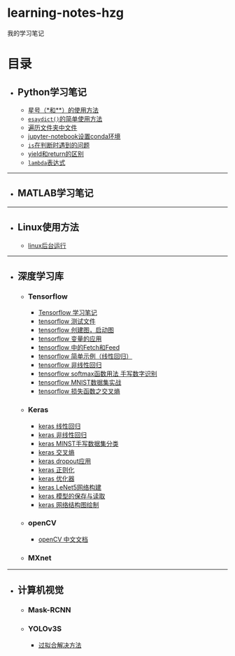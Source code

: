 # learning-notes-hzg
我的学习笔记

# 目录
* ## Python学习笔记
    * [星号（\*和**）的使用方法](python/python中easydict的使用.md)
    * [`esaydict()`的简单使用方法](python/python中星号的用法.md)
    * [遍历文件夹中文件](python/python遍历文件夹中文件.md)
    * [jupyter-notebook设置conda环境](python/jupyter-notebook设置conda环境.md)
    * [`is`在判断时遇到的问题](python/is在判断时遇到的问题.md)
    * [yield和return的区别](python/yield和return的区别.md)
    * [`lambda`表达式](python/lambda表达式.md)
---
* ## MATLAB学习笔记
---
* ## Linux使用方法
    * [linux后台运行](linux/linux后台运行.md)
---
* ## 深度学习库
    * ### Tensorflow
        * [Tensorflow 学习笔记](deep-learning-library/tensorflow/tensorflow-学习笔记.md)
        * [tensorflow 测试文件](deep-learning-library/tensorflow/tensorflow-0.0-test.py)
        * [tensorflow 创建图，启动图](deep-learning-library/tensorflow/tensorflow-2.1-start.py)
        * [tensorflow 变量的应用](deep-learning-library/tensorflow/tensorflow-2.2-start.py)
        * [tensorflow 中的Fetch和Feed](deep-learning-library/tensorflow/tensorflow-2.3-start.py)
        * [tensorflow 简单示例（线性回归）](deep-learning-library/tensorflow/tensorflow-2.4-start.py)
        * [tensorflow 非线性回归](deep-learning-library/tensorflow/tensorflow-3.1.py)
        * [tensorflow softmax函数用法 手写数字识别](deep-learning-library/tensorflow/tensorflow-3.2.py)
        * [tensorflow MNIST数据集实战](deep-learning-library/tensorflow/tensorflow-3.3.py)
        * [tensorflow 损失函数之交叉熵](deep-learning-library/tensorflow/tensorflow-4.1.py)
    * ### Keras
        * [keras 线性回归](deep-learning-library/keras/1_line_regression.py)
        * [keras 非线性回归](deep-learning-library/keras/2_nonlinear_regression.py)
        * [keras MINST手写数据集分类](deep-learning-library/keras/3_MNISTdateset_classification.py)
        * [keras 交叉熵](deep-learning-library/keras/4_cross_entropy.py)
        * [keras dropout应用](deep-learning-library/keras/5_dropout.py)
        * [keras 正则化](deep-learning-library/keras/6_regularization.py)
        * [keras 优化器](deep-learning-library/keras/7_optimizer.py)
        * [keras LeNet5网络构建](deep-learning-library/keras/8_LeNet.py)
        * [keras 模型的保存与读取](deep-learning-library/keras/9_load_model.py)
        * [keras 网络结构图绘制](deep-learning-library/keras/10_draw_network_structure.py)
    * ### openCV
        * [openCV 中文文档](deep-learning-library/openCV/OpenCV中文文档.pdf)
    * ### MXnet
---
* ## 计算机视觉
    * ### Mask-RCNN
    * ### YOLOv3S
        * [过拟合解决方法](CV-nets/过拟合解决方法.md)
